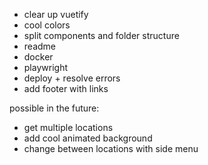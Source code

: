 - clear up vuetify
- cool colors
- split components and folder structure
- readme
- docker
- playwright
- deploy + resolve errors
- add footer with links

possible in the future:

- get multiple locations
- add cool animated background
- change between locations with side menu
